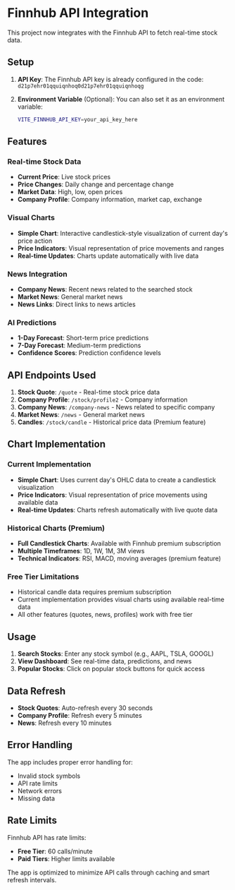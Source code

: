 # Finnhub API Integration

This project now integrates with the Finnhub API to fetch real-time stock data.

## Setup

1. **API Key**: The Finnhub API key is already configured in the code: `d21p7ehr01qquiqnhoq0d21p7ehr01qquiqnhoqg`

2. **Environment Variable** (Optional): You can also set it as an environment variable:
   ```bash
   VITE_FINNHUB_API_KEY=your_api_key_here
   ```

## Features

### Real-time Stock Data
- **Current Price**: Live stock prices
- **Price Changes**: Daily change and percentage change
- **Market Data**: High, low, open prices
- **Company Profile**: Company information, market cap, exchange

### Visual Charts
- **Simple Chart**: Interactive candlestick-style visualization of current day's price action
- **Price Indicators**: Visual representation of price movements and ranges
- **Real-time Updates**: Charts update automatically with live data

### News Integration
- **Company News**: Recent news related to the searched stock
- **Market News**: General market news
- **News Links**: Direct links to news articles

### AI Predictions
- **1-Day Forecast**: Short-term price predictions
- **7-Day Forecast**: Medium-term predictions
- **Confidence Scores**: Prediction confidence levels

## API Endpoints Used

1. **Stock Quote**: `/quote` - Real-time stock price data
2. **Company Profile**: `/stock/profile2` - Company information
3. **Company News**: `/company-news` - News related to specific company
4. **Market News**: `/news` - General market news
5. **Candles**: `/stock/candle` - Historical price data (Premium feature)

## Chart Implementation

### Current Implementation
- **Simple Chart**: Uses current day's OHLC data to create a candlestick visualization
- **Price Indicators**: Visual representation of price movements using available data
- **Real-time Updates**: Charts refresh automatically with live quote data

### Historical Charts (Premium)
- **Full Candlestick Charts**: Available with Finnhub premium subscription
- **Multiple Timeframes**: 1D, 1W, 1M, 3M views
- **Technical Indicators**: RSI, MACD, moving averages (premium feature)

### Free Tier Limitations
- Historical candle data requires premium subscription
- Current implementation provides visual charts using available real-time data
- All other features (quotes, news, profiles) work with free tier

## Usage

1. **Search Stocks**: Enter any stock symbol (e.g., AAPL, TSLA, GOOGL)
2. **View Dashboard**: See real-time data, predictions, and news
3. **Popular Stocks**: Click on popular stock buttons for quick access

## Data Refresh

- **Stock Quotes**: Auto-refresh every 30 seconds
- **Company Profile**: Refresh every 5 minutes
- **News**: Refresh every 10 minutes

## Error Handling

The app includes proper error handling for:
- Invalid stock symbols
- API rate limits
- Network errors
- Missing data

## Rate Limits

Finnhub API has rate limits:
- **Free Tier**: 60 calls/minute
- **Paid Tiers**: Higher limits available

The app is optimized to minimize API calls through caching and smart refresh intervals. 